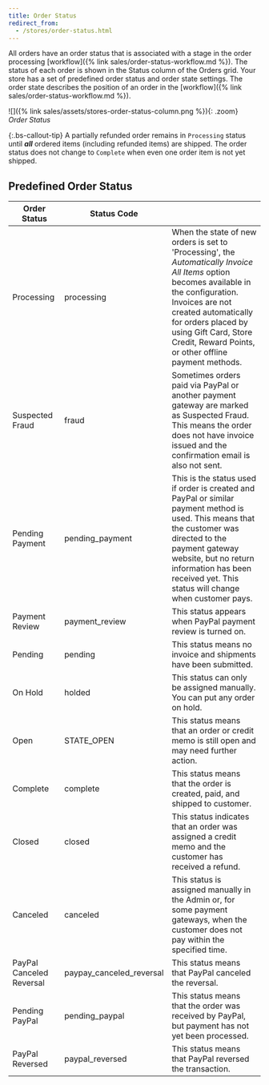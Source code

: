 ```yaml
---
title: Order Status
redirect_from:
  - /stores/order-status.html
---
```


All orders have an order status that is associated with a stage in the order processing [workflow]({% link sales/order-status-workflow.md %}). The status of each order is shown in the Status column of the Orders grid. Your store has a set of predefined order status and order state settings. The order state describes the position of an order in the [workflow]({% link sales/order-status-workflow.md %}).

![]({% link sales/assets/stores-order-status-column.png %}){: .zoom}
_Order Status_

{:.bs-callout-tip}
A partially refunded order remains in `Processing` status until **_all_** ordered items (including refunded items) are shipped. The order status does not change to `Complete` when even one order item is not yet shipped.

## Predefined Order Status

|Order Status|Status Code||
|--- |--- |--- |
|Processing|processing|When the state of new orders is set to 'Processing', the _Automatically Invoice All Items_ option becomes available in the configuration. Invoices are not created automatically for orders placed by using Gift Card, Store Credit, Reward Points, or other offline payment methods.|
|Suspected Fraud|fraud|Sometimes orders paid via PayPal or another payment gateway are marked as Suspected Fraud. This means the order does not have invoice issued and the confirmation email is also not sent.|
|Pending Payment|pending_payment|This is the status used if order is created and PayPal or similar payment method is used. This means that the customer was directed to the payment gateway website, but no return information has been received yet. This status will change when customer pays.|
|Payment Review|payment_review|This status appears when PayPal payment review is turned on.|
|Pending|pending|This status means no invoice and shipments have been submitted.|
|On Hold|holded|This status can only be assigned manually. You can put any order on hold.|
|Open|STATE_OPEN|This status means that an order or credit memo is still open and may need further action.|
|Complete|complete|This status means that the order is created, paid,  and shipped to customer.|
|Closed|closed|This status indicates that an order was assigned a credit memo and the customer has received a refund.|
|Canceled|canceled|This status is assigned manually in the Admin or, for some payment gateways, when the customer does not pay within the specified time.|
|PayPal Canceled Reversal|paypay_canceled_reversal|This status means that PayPal canceled the reversal.|
|Pending PayPal|pending_paypal|This status means that the order was received by PayPal, but payment has not yet been processed.|
|PayPal Reversed|paypal_reversed|This status means that PayPal reversed the transaction.|
